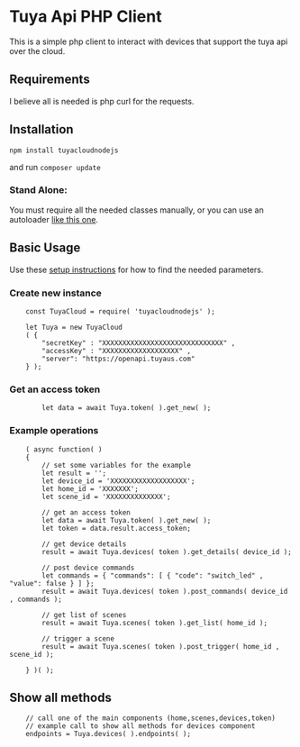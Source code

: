 # Tuya Api PHP Client

This is a simple php client to interact with devices that support the tuya api over the cloud.

## Requirements

I believe all is needed is php curl for the requests.

## Installation

```
npm install tuyacloudnodejs
```

and run `composer update`

### Stand Alone:

You must require all the needed classes manually, or you can use an autoloader [like this one](http://phptoolcase.com/guides/ptc-hm-guide.html).

## Basic Usage

Use these [setup instructions](https://github.com/codetheweb/tuyapi/blob/master/docs/SETUP.md) for how to find the needed parameters.

### Create new instance

```
	const TuyaCloud = require( 'tuyacloudnodejs' );

	let Tuya = new TuyaCloud
	( {
		"secretKey" : "XXXXXXXXXXXXXXXXXXXXXXXXXXXXXX" ,
		"accessKey" : "XXXXXXXXXXXXXXXXXXX" ,
		"server": "https://openapi.tuyaus.com"
	} );
```
### Get an access token

```
        let data = await Tuya.token( ).get_new( );	
```

### Example operations

```
	( async function( )
	{
		// set some variables for the example
		let result = '';
		let device_id = 'XXXXXXXXXXXXXXXXXXX';
		let home_id = 'XXXXXXX';
		let scene_id = 'XXXXXXXXXXXXXX';
		
		// get an access token
		let data = await Tuya.token( ).get_new( );
		let token = data.result.access_token;
		
		// get device details
		result = await Tuya.devices( token ).get_details( device_id );
		
		// post device commands
		let commands = { "commands": [ { "code": "switch_led" , "value": false } ] };
		result = await Tuya.devices( token ).post_commands( device_id , commands );
		
		// get list of scenes
		result = await Tuya.scenes( token ).get_list( home_id );
		
		// trigger a scene
		result = await Tuya.scenes( token ).post_trigger( home_id , scene_id );
		
	} )( );
```
## Show all methods



```
	// call one of the main components (home,scenes,devices,token)
	// example call to show all methods for devices component
	endpoints = Tuya.devices( ).endpoints( );
	
```

